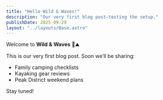 ```yaml
---
title: "Hello Wild & Waves!"
description: "Our very first blog post—testing the setup."
publishDate: 2025-09-29
layout: "../layouts/Base.astro"
---
```


Welcome to **Wild & Waves** 🌊⛰️  

This is our very first blog post. Soon we’ll be sharing:
- Family camping checklists
- Kayaking gear reviews
- Peak District weekend plans

Stay tuned!
